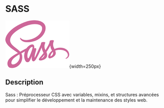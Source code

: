 # SASS

![Sass](image-5.png){width=250px}

## Description
Sass : Préprocesseur CSS avec variables, mixins, et structures avancées pour simplifier le développement et la maintenance des styles web.
